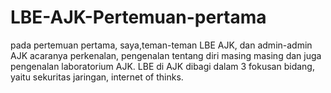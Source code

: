 # LBE-AJK-Pertemuan-pertama
pada pertemuan pertama, saya,teman-teman LBE AJK, dan admin-admin AJK acaranya perkenalan, pengenalan tentang diri masing masing dan juga pengenalan laboratorium AJK. LBE di AJK dibagi dalam 3 fokusan bidang, yaitu sekuritas jaringan, internet of thinks. 

